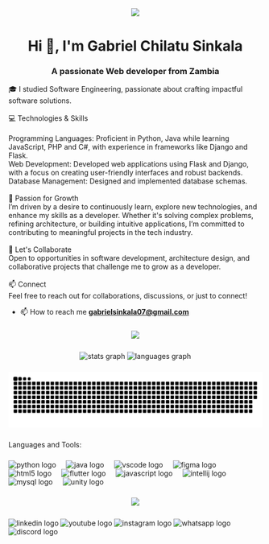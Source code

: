 <div align="center">
  <img height="200" src="https://wallpaperaccess.com/full/1119441.jpg"  />
</div>

###
<h1 align="center">Hi 👋, I'm Gabriel Chilatu Sinkala</h1>
<h3 align="center">A passionate Web developer from Zambia</h3>
<p align="left">🎓 I studied Software Engineering, passionate about crafting impactful software solutions.<br><br>💻 Technologies & Skills<br><br>Programming Languages: Proficient in  Python, Java while learning JavaScript, PHP and C#, with experience in frameworks like Django and Flask.<br>Web Development: Developed web applications using Flask and Django, with a focus on creating user-friendly interfaces and robust backends.<br>Database Management: Designed and implemented database schemas.<br><br>🚀 Passion for Growth<br>I’m driven by a desire to continuously learn, explore new technologies, and enhance my skills as a developer. Whether it's solving complex problems, refining architecture, or building intuitive applications, I’m committed to contributing to meaningful projects in the tech industry.<br><br>🤝 Let's Collaborate<br>Open to opportunities in software development, architecture design, and collaborative projects that challenge me to grow as a developer.<br><br>📫 Connect<br>Feel free to reach out for collaborations, discussions, or just to connect!</p>

- 📫 How to reach me **gabrielsinkala07@gmail.com**
  
###

<div align="center">
  <img src="https://profile-counter.glitch.me/Gabriel-Chilatu-Sinkala/count.svg?"  />
</div>

###

<div align="center">
  <img src="https://github-readme-stats.vercel.app/api?username=Gabriel-Chilatu-Sinkala&hide_title=false&hide_rank=false&show_icons=true&include_all_commits=true&count_private=true&disable_animations=false&theme=dracula&locale=en&hide_border=false&order=1" height="150" alt="stats graph"  />
  <img src="https://github-readme-stats.vercel.app/api/top-langs?username=Gabriel-Chilatu-Sinkala&locale=en&hide_title=false&layout=compact&card_width=320&langs_count=5&theme=dracula&hide_border=false&order=2" height="150" alt="languages graph"  />
</div>

###

<img src="https://raw.githubusercontent.com/Gabriel-Chilatu-Sinkala/Gabriel-Chilatu-Sinkala/output/snake.svg" alt="Snake animation" />

###

<p align="left">Languages and Tools:</p>

###

<div align="left">
  <img src="https://cdn.jsdelivr.net/gh/devicons/devicon/icons/python/python-original.svg" height="40" alt="python logo"  />
  <img width="12" />
  <img src="https://cdn.jsdelivr.net/gh/devicons/devicon/icons/java/java-original.svg" height="40" alt="java logo"  />
  <img width="12" />
  <img src="https://cdn.jsdelivr.net/gh/devicons/devicon/icons/vscode/vscode-original.svg" height="40" alt="vscode logo"  />
  <img width="12" />
  <img src="https://cdn.jsdelivr.net/gh/devicons/devicon/icons/figma/figma-original.svg" height="40" alt="figma logo"  />
  <img width="12" />
  <img src="https://cdn.jsdelivr.net/gh/devicons/devicon/icons/html5/html5-original.svg" height="40" alt="html5 logo"  />
  <img width="12" />
  <img src="https://cdn.jsdelivr.net/gh/devicons/devicon/icons/flutter/flutter-original.svg" height="40" alt="flutter logo"  />
  <img width="12" />
  <img src="https://cdn.jsdelivr.net/gh/devicons/devicon/icons/javascript/javascript-original.svg" height="40" alt="javascript logo"  />
  <img width="12" />
  <img src="https://cdn.jsdelivr.net/gh/devicons/devicon/icons/intellij/intellij-original.svg" height="40" alt="intellij logo"  />
  <img width="12" />
  <img src="https://cdn.jsdelivr.net/gh/devicons/devicon/icons/mysql/mysql-original.svg" height="40" alt="mysql logo"  />
  <img width="12" />
  <img src="https://cdn.jsdelivr.net/gh/devicons/devicon/icons/unity/unity-original.svg" height="40" alt="unity logo"  />
</div>

###

<div align="center">
  <img height="200" src="https://learnworthy.net/wp-content/uploads/2019/08/7-most-in-demand-programming-languages-of-2019-770x515.jpg"  />
</div>

###

<p align="left"></p>

###

<div align="left">
  <img src="https://raw.githubusercontent.com/maurodesouza/profile-readme-generator/master/src/assets/icons/social/linkedin/default.svg" width="52" height="40" alt="linkedin logo"  />
  <img src="https://raw.githubusercontent.com/maurodesouza/profile-readme-generator/master/src/assets/icons/social/youtube/default.svg" width="52" height="40" alt="youtube logo"  />
  <img src="https://raw.githubusercontent.com/maurodesouza/profile-readme-generator/master/src/assets/icons/social/instagram/default.svg" width="52" height="40" alt="instagram logo"  />
  <img src="https://raw.githubusercontent.com/maurodesouza/profile-readme-generator/master/src/assets/icons/social/whatsapp/default.svg" width="52" height="40" alt="whatsapp logo"  />
  <img src="https://raw.githubusercontent.com/maurodesouza/profile-readme-generator/master/src/assets/icons/social/discord/default.svg" width="52" height="40" alt="discord logo"  />
</div>

###




